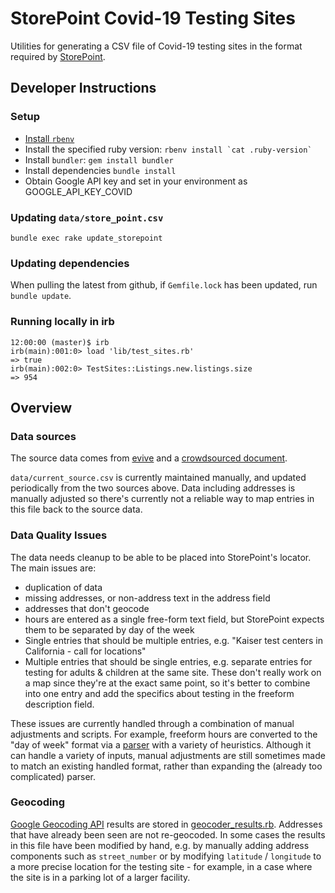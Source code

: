 # StorePoint Covid-19 Testing Sites

Utilities for generating a CSV file of Covid-19 testing sites in the format required by [StorePoint](https://storepoint.co/dashboard/help).

## Developer Instructions

### Setup

* [Install `rbenv`](https://github.com/rbenv/rbenv#installation)
* Install the specified ruby version: ``rbenv install `cat .ruby-version` ``
* Install `bundler`: `gem install bundler`
* Install dependencies `bundle install`
* Obtain Google API key and set in your environment as GOOGLE_API_KEY_COVID

### Updating `data/store_point.csv`

`bundle exec rake update_storepoint`

### Updating dependencies

When pulling the latest from github, if `Gemfile.lock` has been updated, run `bundle update`.

### Running locally in irb

```
12:00:00 (master)$ irb
irb(main):001:0> load 'lib/test_sites.rb'
=> true
irb(main):002:0> TestSites::Listings.new.listings.size
=> 954
```

## Overview

### Data sources

The source data comes from [evive](https://www.evive.care/) and a [crowdsourced document](https://docs.google.com/spreadsheets/d/1svnaZ2UG_ryFr8jjqVx7ZVZksBue4EQUJ4dolMDJx70/edit#gid=0).

`data/current_source.csv` is currently maintained manually, and updated periodically from the two sources above. Data including addresses is manually adjusted so there's currently not a reliable way to map entries in this file back to the source data.

### Data Quality Issues

The data needs cleanup to be able to be placed into StorePoint's locator. The main issues are:

* duplication of data
* missing addresses, or non-address text in the address field
* addresses that don't geocode
* hours are entered as a single free-form text field, but StorePoint expects them to be separated by day of the week
* Single entries that should be multiple entries, e.g. "Kaiser test centers in California - call for locations"
* Multiple entries that should be single entries, e.g. separate entries for testing for adults & children at the same site. These don't really work on a map since they're at the exact same point, so it's better to combine into one entry and add the specifics about testing in the freeform description field.

These issues are currently handled through a combination of manual adjustments and scripts. For example, freeform hours are converted to the "day of week" format via a [parser](lib/test_sites/hour_parser.rb) with a variety of heuristics. Although it can handle a variety of inputs, manual adjustments are still sometimes made to match an existing handled format, rather than expanding the (already too complicated) parser.

### Geocoding

[Google Geocoding API](https://developers.google.com/maps/documentation/geocoding/start) results are stored in [geocoder_results.rb](lib/test_sites/geocoder_results.rb). Addresses that have already been seen are not re-geocoded. In some cases the results in this file have been modified by hand, e.g. by manually adding address components such as `street_number` or by modifying `latitude` / `longitude` to a more precise location for the testing site - for example, in a case where the site is in a parking lot of a larger facility.
